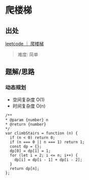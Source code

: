 # 爬楼梯

## 出处

[leetcode ｜ 爬楼梯](https://leetcode-cn.com/problems/climbing-stairs/)

> 难度: 简单

## 题解/思路

### 动态规划

- 空间复杂度 O(1)
- 时间复杂度 O(n)

```
/**
* @param {number} n
* @return {number}
*/
var climbStairs = function (n) {
  if (n < 0) return 0;
  if (n === 0 || n === 1) return 1;
  const dp = {};
  dp[0] = dp[1] = 1;
  for (let i = 2; i <= n; i++) {
    dp[i] = dp[i - 1] + dp[i - 2];
  }
  return dp[n];
};
```
